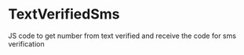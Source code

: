 # TextVerifiedSms
JS code to get number from text verified and receive the code for sms verification
